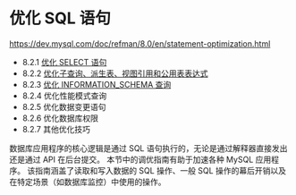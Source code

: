 # 优化 SQL 语句

<https://dev.mysql.com/doc/refman/8.0/en/statement-optimization.html>

- 8.2.1 [优化 SELECT 语句](优化select语句/优化select语句.md)
- 8.2.2 [优化子查询、派生表、视图引用和公用表表达式](优化子查询、派生表、视图引用和公用表表达式/优化子查询、派生表、视图引用和公用表表达式.md)
- 8.2.3 [优化 INFORMATION_SCHEMA 查询](优化INFORMATION_SCHEMA查询.md)
- 8.2.4 优化性能模式查询
- 8.2.5 优化数据变更语句
- 8.2.6 优化数据库权限
- 8.2.7 其他优化技巧

数据库应用程序的核心逻辑是通过 SQL 语句执行的，无论是通过解释器直接发出还是通过 API 在后台提交。 本节中的调优指南有助于加速各种 MySQL 应用程序。 该指南涵盖了读取和写入数据的 SQL 操作、一般 SQL 操作的幕后开销以及在特定场景（如数据库监控）中使用的操作。
